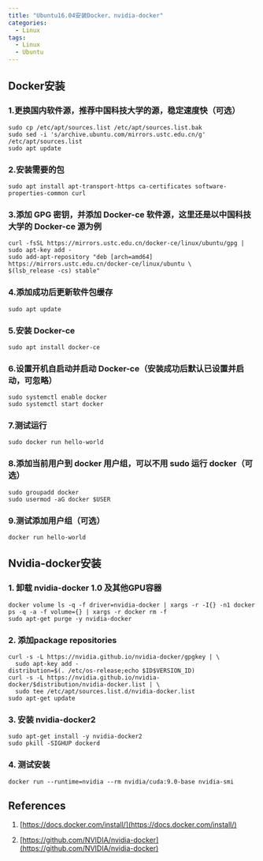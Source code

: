 ```yaml
---
title: "Ubuntu16.04安装Docker、nvidia-docker"
categories:
  - Linux
tags:
  - Linux
  - Ubuntu
---
```



## Docker安装


### 1.更换国内软件源，推荐中国科技大学的源，稳定速度快（可选）

    sudo cp /etc/apt/sources.list /etc/apt/sources.list.bak
    sudo sed -i 's/archive.ubuntu.com/mirrors.ustc.edu.cn/g' /etc/apt/sources.list
    sudo apt update


### 2.安装需要的包

    sudo apt install apt-transport-https ca-certificates software-properties-common curl


### 3.添加 GPG 密钥，并添加 Docker-ce 软件源，这里还是以中国科技大学的 Docker-ce 源为例

    curl -fsSL https://mirrors.ustc.edu.cn/docker-ce/linux/ubuntu/gpg | sudo apt-key add -
    sudo add-apt-repository "deb [arch=amd64] https://mirrors.ustc.edu.cn/docker-ce/linux/ubuntu \
    $(lsb_release -cs) stable"


### 4.添加成功后更新软件包缓存

    sudo apt update


### 5.安装 Docker-ce

    sudo apt install docker-ce


### 6.设置开机自启动并启动 Docker-ce（安装成功后默认已设置并启动，可忽略）

    sudo systemctl enable docker
    sudo systemctl start docker


### 7.测试运行

    sudo docker run hello-world


### 8.添加当前用户到 docker 用户组，可以不用 sudo 运行 docker（可选）

    sudo groupadd docker
    sudo usermod -aG docker $USER


### 9.测试添加用户组（可选）

    docker run hello-world

## Nvidia-docker安装


### 1\. 卸载 nvidia-docker 1.0 及其他GPU容器

    docker volume ls -q -f driver=nvidia-docker | xargs -r -I{} -n1 docker ps -q -a -f volume={} | xargs -r docker rm -f
    sudo apt-get purge -y nvidia-docker
    

### 2\. 添加package repositories

    curl -s -L https://nvidia.github.io/nvidia-docker/gpgkey | \
      sudo apt-key add -
    distribution=$(. /etc/os-release;echo $ID$VERSION_ID)
    curl -s -L https://nvidia.github.io/nvidia-docker/$distribution/nvidia-docker.list | \
      sudo tee /etc/apt/sources.list.d/nvidia-docker.list
    sudo apt-get update
    

### 3\. 安装 nvidia-docker2 

    sudo apt-get install -y nvidia-docker2
    sudo pkill -SIGHUP dockerd
    

### 4\. 测试安装

    docker run --runtime=nvidia --rm nvidia/cuda:9.0-base nvidia-smi
    

## References


1. [https://docs.docker.com/install/](https://docs.docker.com/install/)

2. [https://github.com/NVIDIA/nvidia-docker](https://github.com/NVIDIA/nvidia-docker)
